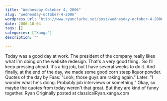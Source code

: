```yaml
---
title: "Wednesday October 4, 2006"
slug: "wednesday-october-4-2006"
wordpress_url: "http://www.ryanclarke.net/post/wednesday-october-4-2006/"
date: 2006-10-04
tags: []
categories: ["Xanga"]
description: ""

---
```


Today was a good day at work. The president of the company really likes what I'm doing on the website redesign. That's a very good thing.  So I'll keep pressing ahead. It's a big job, but I have several weeks to do it. And finally, at the end of the day, we made some good corn steep liquor powder.
Quotes of the day by Faas:
"Look, those guys are raking again."
Later: "I wonder what he's doing. Probably job interviews or something."
Okay, so maybe the quotes from today weren't that great. But they are kind of funny together.
Ryan
Originally posted at classicalRyan.xanga.com
